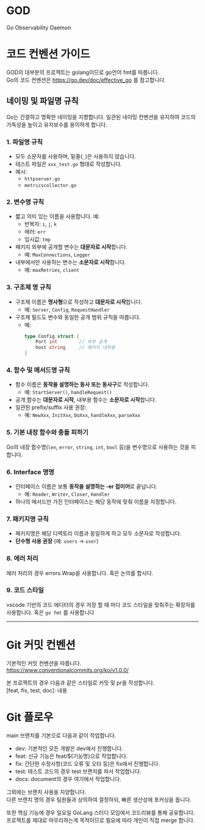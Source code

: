 # GOD
Go Observability Daemon



# 코드 컨벤션 가이드
GOD의 대부분의 프로젝트는 golang이므로 go언어 fmt를 따릅니다. <br/>
Go의 코드 컨벤션은 https://go.dev/doc/effective_go 를 참고합니다.

## 네이밍 및 파일명 규칙

Go는 간결하고 명확한 네이밍을 지향합니다. 일관된 네이밍 컨벤션을 유지하여 코드의 가독성을 높이고 유지보수를 용이하게 합니다.

### 1. 파일명 규칙
- 모두 소문자를 사용하며, 밑줄(`_`)은 사용하지 않습니다.
- 테스트 파일은 `xxx_test.go` 형태로 작성합니다.
- 예시:
    - `httpserver.go`
    - `metricscollector.go`

### 2. 변수명 규칙
- 짧고 의미 있는 이름을 사용합니다. 예:
    - 반복자: `i`, `j`, `k`
    - 에러: `err`
    - 임시값: `tmp`
- 패키지 외부에 공개할 변수는 **대문자로 시작**합니다.
    - 예: `MaxConnections`, `Logger`
- 내부에서만 사용하는 변수는 **소문자로 시작**합니다.
    - 예: `maxRetries`, `client`

### 3. 구조체 명 규칙
- 구조체 이름은 **명사형**으로 작성하고 **대문자로 시작**합니다.
    - 예: `Server`, `Config`, `RequestHandler`
- 구조체 필드도 변수와 동일한 공개 범위 규칙을 따릅니다.
    - 예:
      ```go
      type Config struct {
          Port int        // 외부 공개
          host string     // 패키지 내부용
      }
      ```

### 4. 함수 및 메서드명 규칙
- 함수 이름은 **동작을 설명하는 동사 또는 동사구**로 작성합니다.
    - 예: `StartServer()`, `handleRequest()`
- 공개 함수는 **대문자로 시작**, 내부용 함수는 **소문자로 시작**합니다.
- 일관된 prefix/suffix 사용 권장:
    - 예: `NewXxx`, `InitXxx`, `DoXxx`, `handleXxx`, `parseXxx`

### 5. 기본 내장 함수와 충돌 피하기
Go의 내장 함수명(`len`, `error`, `string`, `int`, `bool` 등)을 변수명으로 사용하는 것을 피합니다.

### 6. Interface 명명
- 인터페이스 이름은 보통 **동작을 설명하는 -er 접미어**로 끝납니다.
    - 예: `Reader`, `Writer`, `Closer`, `Handler`
- 하나의 메서드만 가진 인터페이스는 해당 동작에 맞춰 이름을 지정합니다.

### 7. 패키지명 규칙
- 패키지명은 해당 디렉토리 이름과 동일하게 하고 모두 소문자로 작성합니다.
- **단수형 사용 권장** (예: `users` → `user`)

### 8. 에러 처리
에러 처리의 경우 errors.Wrap을 사용합니다.
혹은 논의를 합시다.

### 9. 코드 스타일
vscode 기반의 코드 에디터의 경우 저장 할 때 마다 코드 스타일을 맞춰주는 확장자를 사용합니다.
혹은 ```go fmt``` 를 사용합니다

--- 

# Git 커밋 컨벤션
기본적인 커밋 컨벤션을 따릅니다.
https://www.conventionalcommits.org/ko/v1.0.0/

본 프로젝트의 경우 다음과 같은 스타일로 커밋 및 pr을 작성합니다. <br/>
[feat, fix, test, doc]: 내용

# Git 플로우
main 브랜치를 기본으로 다음과 같이 작업합니다.

- dev: 기본적인 모든 개발은 dev에서 진행합니다.
- feat: 신규 기능은 feat/${기능명}으로 작업합니다.
- fix: 간단한 수정사항(코드 오류 및 오타 등)은 fix에서 진행합니다.
- test: 테스트 코드의 경우 test 브랜치를 파서 작업합니다.
- docs: document의 경우 여기에서 작업합니다.

그외에는 브랜치 사용을 지양합니다. <br/> 
다른 브랜치 명의 경우 팀원들과 상의하여 결정하되, 빠른 생산성에 포커싱을 둡니다.

또한 핵심 기능에 경우 일요일 GoLang 스터디 모임에서 코드리뷰를 통해 공유합니다. <br/>
프로젝트를 제대로 마무리하는게 목적이므로 필요에 따라 개인이 직접 merge 합니다.